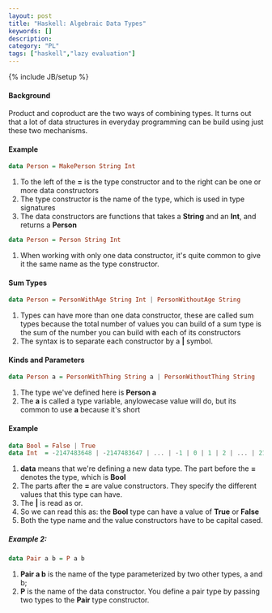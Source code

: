 ```yaml
--- 
layout: post 
title: "Haskell: Algebraic Data Types" 
keywords: [] 
description: 
category: "PL"
tags: ["haskell","lazy evaluation"] 
--- 
```

{% include JB/setup %}

#### Background
Product and coproduct are the two ways of combining types. It turns out that a
lot of data structures in everyday programming can be build using just these two
mechanisms.


#### Example

```haskell
data Person = MakePerson String Int
```

1. To the left of the $\textbf{=}$ is the type constructor and to the right can
   be one or more data constructors
2. The type constructor is the name of the type, which is used in type
   signatures
3. The data constructors are functions that takes a $\textbf{String}$ and an
   $\textbf{Int}$, and returns a $\textbf{Person}$

```haskell
data Person = Person String Int
```

1. When working with only one data constructor, it's quite common to give it the
   same name as the type constructor.


#### Sum Types

```haskell
data Person = PersonWithAge String Int | PersonWithoutAge String
```

1. Types can have more than one data constructor, these are called sum types
   because the total number of values you can build of a sum type is the sum of
   the number you can build with each of its constructors
2. The syntax is to separate each constructor by a $\textbf{|}$ symbol.


#### Kinds and Parameters

```haskell
data Person a = PersonWithThing String a | PersonWithoutThing String
```

1. The type we've defined here is $\textbf{Person a}$
2. The $\textbf{a}$ is called a type variable, anylowecase value will do, but
   its common to use $\textbf{a}$ because it's short



#### Example

```haskell
data Bool = False | True
data Int  = -2147483648 | -2147483647 | ... | -1 | 0 | 1 | 2 | ... | 2147483647
```

1. $\textbf{data}$ means that we're defining a new data type. The part before
   the $\textbf{=}$ denotes the type, which is $\textbf{Bool}$
2. The parts after the $\textbf{=}$ are value constructors. They specify the
   different values that this type can have.
3. The $\textbf{|}$ is read as or. 
4. So we can read this as: the $\textbf{Bool}$ type can have a value of
   $\textbf{True}$ or $\textbf{False}$
5. Both the type name and the value constructors have to be capital cased.


##### Example 2:

```haskell
data Pair a b = P a b
```

1. $\textbf{Pair a b}$ is the name of the type parameterized by two other types,
   a and b;
2. $\textbf{P}$ is the name of the data constructor. You define a pair type by
   passing two types to the $\textbf{Pair}$ type constructor.



